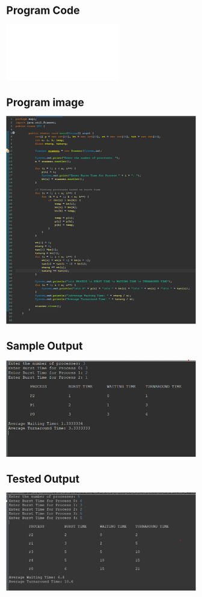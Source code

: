 # Program Code
![Program File](SFJ_LE_512.java)

# Program image
![Program image](program_code_LE_512.png)

# Sample Output

![Sample Ouput](Sample_Output_LE_512.png)

# Tested Output

![Tested Output](Tested_Output_LE_512.png)
